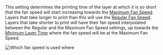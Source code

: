 This setting determines the printing time of the layer at which it is so short that the fan speed will start increasing towards the [Maximum Fan Speed](cool_fan_speed_max). Layers that take longer to print than this will use the [Regular Fan Speed](cool_fan_speed_min). Layers that take shorter to print will have their fan speed interpolated between the Regular and the Maximum Fan Speed settings, up towards the [Minimum Layer Time](cool_min_layer_time) where the fan speed will be at the Maximum Fan Speed.

![Which fan speed is used where](cool_fan_speed.svg)